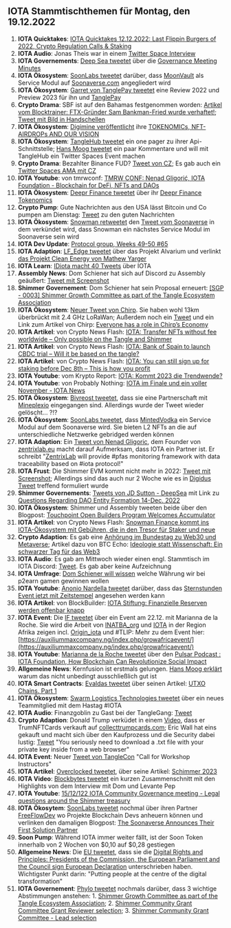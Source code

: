 ## IOTA Stammtischthemen für Montag, den 19.12.2022

1. **IOTA Quicktakes**: [IOTA Quicktakes 12.12.2022: Last Flippin Burgers of 2022, Crypto Regulation Calls & Staking](https://www.youtube.com/watch?v=YwYFGgQ3Xzg)
2. **IOTA Audio**: Jonas Theis war in einem [Twitter Space Interview](https://twitter.com/Deep_Sea_Iotan/status/1602422437026664451?s=20&t=3WHPjjcl2NddBQKQfQ6MSA)
3. **IOTA Governements**: [Deep Sea tweetet](https://twitter.com/Deep_Sea_Iotan/status/1602358838405074956?s=20&t=3WHPjjcl2NddBQKQfQ6MSA9) über die [Governance Meeting Minutes](https://shimmer-community-treasury.notion.site/Governance-Meeting-Minutes-ee59a57aa4944ab6acaddaca0955ace3)
4. **IOTA Ökosystem**: [SoonLabs tweetet](https://twitter.com/soon_labs/status/1602542097080324096?s=20) darüber, dass [MoonVault](https://twitter.com/Moon_Vault_News) als Service Modul auf [Soonaverse.com](https://soonaverse.com/) angegliedert wird 
5. **IOTA Ökosystem**: [Garret von TanglePay tweetet](https://twitter.com/GarrettBullish/status/1602477107187437568?s=20) eine Review 2022 und Preview 2023 für ihn und [TanglePay](https://twitter.com/tanglepaycom)
6. **Crypto Drama**: SBF ist auf den Bahamas festgenommen worden: [Artikel vom Blocktrainer: FTX-Gründer Sam Bankman-Fried wurde verhaftet!](https://www.blocktrainer.de/ftx-gruender-sam-bankman-fried-wurde-verhaftet/); [Tweet mit Bild in Handschellen](https://twitter.com/coinbureau/status/1602830564851073025?s=20&t=xsktR3WawCpTKUL0ybXHDg)
7. **IOTA Ökosystem**: [Digimine veröffentlicht](https://twitter.com/DigiMine_/status/1602601508146667522?s=20) ihre [TOKENOMICs, NFT-AIRDROPs AND OUR VISION ](https://www.digimine.de/wp-content/uploads/2022/12/Tokenomic_Paper.pdf)
8. **IOTA Ökosystem**: [TangleHub tweetet](https://twitter.com/Vrom14286662/status/1602620304731275267?s=20&t=LhM8gMc0aRfHO3p5rxvBVw) ein one pager zu ihrer Api-Schnittstelle; [Hans Moog tweetet](https://twitter.com/hus_qy/status/1602966799833866241?s=20&t=37xzYF7VIlRiRE25OnCWkg) ein paar Kommentare und will mit TangleHub ein Twitter Spaces Event machen
9. **Crypto Drama**: Bezahlter Binance FUD? [Tweet von CZ](https://twitter.com/cz_binance/status/1602590863451889665?s=20&t=8qPs1eYytVKpr92e4vfApQ); Es gab auch ein [Twitter Spaces AMA mit CZ](https://twitter.com/cz_binance/status/1602990578865774592?s=20&t=NUgxabmDIFFVm80gXPWbvw)
10. **IOTA Youtube**: von tmrwconf: [TMRW CONF: Nenad Gligorić, IOTA Foundation - Blockchain for DeFi, NFTs and DAOs](https://www.youtube.com/watch?v=SJpQ8hZ1fmc)
11. **IOTA Ökosystem**: [Deepr Finance tweetet](https://twitter.com/DeeprFinance/status/1602666918913183745?s=20&t=RhN1wD8VI2eOqWz9CM9_oQ) über ihr [Deepr Finance Tokenomics](https://medium.com/@Deepr.Finance/deepr-finance-tokenomics-36555abc721b)
12. **Crypto Pump**: Gute Nachrichten aus den USA lässt Bitcoin und Co pumpen am Dienstag: [Tweet](https://twitter.com/bitcoin2go/status/1602659324488196097?s=20&t=RhN1wD8VI2eOqWz9CM9_oQ) zu den guten Nachrichten
13. **IOTA Ökosystem**: [Snowman retweetet](https://twitter.com/SnowMan_Finance/status/1602912827596939265?s=20&t=xsktR3WawCpTKUL0ybXHDg) den [Tweet vom Soonaverse](https://twitter.com/soon_labs/status/1602902456521748480) in dem verkündet wird, dass Snowman ein nächstes Service Modul im Soonaverse sein wird
14. **IOTA Dev Update**: [Protocol group, Weeks 49-50 #65](https://github.com/iotaledger/research-updates/discussions/65)
15. **IOTA Adaption**: [LF_Edge tweetet](https://twitter.com/LF_Edge/status/1602711451369611271?s=20&t=xsktR3WawCpTKUL0ybXHDg) über das Projekt Alvarium und verlinkt [das Projekt Clean Energy von Mathew Yarger](https://hubs.la/Q01vy97s0)
16. **IOTA Learn**: [IDiota macht 40 Tweets](https://twitter.com/id_iota/status/1602696433974460416?s=20&t=xsktR3WawCpTKUL0ybXHDg) über IOTA
17. **Assembly News**: Dom Schiener hat sich auf Discord zu Assembly geäußert: [Tweet mit Screenshot](https://twitter.com/Vrom14286662/status/1602686121623838725?s=20&t=xsktR3WawCpTKUL0ybXHDg)
18. **Shimmer Governement**: Dom Schiener hat sein Proposal erneuert: [[SGP - 0003] Shimmer Growth Committee as part of the Tangle Ecosystem Association](https://govern.iota.org/t/sgp-0003-shimmer-growth-committee-as-part-of-the-tangle-ecosystem-association/1552)
19. **IOTA Ökosystem**: [Neuer Tweet von Chirp](https://twitter.com/ChirpIoT/status/1602642491471286274?s=20&t=xsktR3WawCpTKUL0ybXHDg). Sie haben wohl 13km überbrückt mit 2.4 GHz LoRaWan; Außerdem noch ein [Tweet](https://twitter.com/ChirpIoT/status/1602984746530869249?s=20&t=37xzYF7VIlRiRE25OnCWkg) und ein Link zum Artikel von Chirp: [Everyone has a role in Chirp’s Economy](https://chirpiot.medium.com/everyone-has-a-role-in-chirps-economy-a2da9b1337d0)
20. **IOTA Artikel**: von Crypto News Flash: [IOTA: Transfer NFTs without fee worldwide – Only possible on the Tangle and Shimmer](https://www.crypto-news-flash.com/iota-transfer-nfts-without-fee-worldwide-only-possible-on-the-tangle-and-shimmer/)
21. **IOTA Artikel**: von Crypto News Flash: [IOTA: Bank of Spain to launch CBDC trial – Will it be based on the tangle?](https://www.crypto-news-flash.com/iota-bank-of-spain-to-launch-cbdc-trial-will-it-be-based-on-the-tangle/)
22. **IOTA Artikel**: von Crypto News Flash: [IOTA: You can still sign up for staking before Dec 8th – This is how you profit](https://www.crypto-news-flash.com/iota-you-can-still-sign-up-for-staking-before-dec-8th-this-is-how-you-profit/)
23. **IOTA Youtube**: vom Krypto Report: [IOTA: Kommt 2023 die Trendwende?](https://www.youtube.com/watch?v=pWyFXEtiJDQ)
24. **IOTA Youtube**: von Probably Nothing: [IOTA im Finale und ein voller November - IOTA News](https://www.youtube.com/watch?v=SJZIp22HP8Y)
25. **IOTA Ökosystem**: [Bivreost tweetet](https://twitter.com/bivreost/status/1602682429986291712?t=uPx0LBy2D4-oHJR1AoUAVg&s=19), dass sie eine Partnerschaft mit [Mineplexio](https://twitter.com/mineplexio) eingegangen sind. Allerdings wurde der Tweet wieder gelöscht... ?!?
26. **IOTA Ökosystem**: [SoonLabs tweetet](https://twitter.com/soon_labs/status/1603267645788151808?s=20&t=MTblVJ0R0MVJOKRmYSzymw), dass [MintedVodka](https://twitter.com/MintedVodka) ein Service Modul auf dem Soonaverse wird. Sie bieten L2 NFTs an die auf unterschiedliche Netzwerke gebridged werden können
27. **IOTA Adaption**: Ein [Tweet von Nenad Gligoric](https://twitter.com/zlidza/status/1603102498759315456?s=20&t=MTblVJ0R0MVJOKRmYSzymw), dem Founder von [zentrixlab.eu](https://zentrixlab.eu/) macht darauf Aufmerksam, dass IOTA ein Partner ist. Er schreibt "[ZentrixLab](https://twitter.com/ZentrixLab) will provide #pfas monitoring framework with data traceability based on #iota protocol!"
28. **IOTA Frust**: Die Shimmer EVM kommt nicht mehr in 2022: [Tweet mit Screenshot](https://twitter.com/IotaPoet/status/1603141862427983873?s=20&t=MTblVJ0R0MVJOKRmYSzymw); Allerdings sind das auch nur 2 Woche wie es in [Digidus Tweet](https://twitter.com/DigidusPrime/status/1603254128280338435?s=20&t=MTblVJ0R0MVJOKRmYSzymw) treffend formuliert wurde
29. **Shimmer Governements**: [Tweets von JD Sutton - DeepSea](https://twitter.com/Deep_Sea_Iotan/status/1603082628596375552?s=20&t=MTblVJ0R0MVJOKRmYSzymw) mit Link zu [Questions Regarding DAO Entity Formation 14-Dec. 2022](https://shimmer-community-treasury.notion.site/Questions-Regarding-DAO-Entity-Formation-14-Dec-2022-1a899fe803bd40ff9702b85c96ece54a)
30. **IOTA Ökosystem**: Shimmer und Assembly tweeten beide über den Blogpost: [Touchpoint Open Builders Program Welcomes Accumulator](https://blog.assembly.sc/touchpoint-welcomes-accumulator/)
31. **IOTA Artikel**: von Crypto News Flash: [Snowman Finance kommt ins IOTA-Ökosystem mit Gebühren, die in den Tresor für Staker und neue](https://www.crypto-news-flash.com/de/snowman-finance-kommt-ins-iota-oekosystem-mit-gebuehren-die-in-den-tresor-fuer-staker-und-neue/)
32. **Crypto Adaption**: Es gab eine [Anhörung im Bundestag zu Web30 und Metaverse](https://www.bundestag.de/ausschuesse/a23_digitales/Anhoerungen/921548-921548); Artikel dazu von BTC Echo: [Ideologie statt Wissenschaft: Ein schwarzer Tag für das Web3](https://www.btc-echo.de/news/ideologie-statt-wissenschaft-ein-schwarzer-tag-fuer-das-web3-156214/)
33. **IOTA Audio**: Es gab am Mittwoch wieder einen engl. Stammtisch im IOTA Discord: [Tweet](https://twitter.com/Deep_Sea_Iotan/status/1602422013888712705?s=20&t=MTblVJ0R0MVJOKRmYSzymw). Es gab aber keine Aufzeichnung
34. **IOTA Umfrage**: [Dom Schiener will wissen](https://twitter.com/DomSchiener/status/1602996894740975617?s=20&t=MTblVJ0R0MVJOKRmYSzymw) welche Währung wir bei p2earn gamen gewinnen wollen
35. **IOTA Youtube**: [Anonio Nardella tweetet](https://twitter.com/antonionardella/status/1602583377516892160?s=20&t=MTblVJ0R0MVJOKRmYSzymw) darüber, dass das [Sternstunden Event jetzt mit Zeitstempel](https://www.youtube.com/watch?v=n2vBD-oFgYg) angesehen werden kann
36. **IOTA Artikel**: von BlockBuilder: [IOTA Stiftung: Finanzielle Reserven werden offenbar knapp](https://block-builders.de/iota-stiftung-finanzielle-reserven-werden-offenbar-knapp/)
37. **IOTA Event**: Die [IF tweetet](https://twitter.com/iota/status/1603389426343841793?s=20&t=RCzk3mfQs03xHGTiJ-PzsA) über ein Event am 22.12. mit Marianna de la Roche. Sie wird die Arbeit von [INATBA_org](https://twitter.com/INATBA_org) und [IOTA](https://twitter.com/iota) in der Region Afrika zeigen incl. [Origin_iota](https://twitter.com/origin_iota) und #TLIP: Mehr zu dem Event hier: [https://auxiliummaxcompany.ng/index.php/growafricaevent/](https://auxiliummaxcompany.ng/index.php/growafricaevent/)
38. **IOTA Youtube**: [Marianna de la Roche tweetet](https://twitter.com/Marianadlrw/status/1603385210032340993?s=20&t=RCzk3mfQs03xHGTiJ-PzsA) über den [Pulsar Podcast : IOTA Foundation, How Blockchain Can Revolutionize Social Impact](https://www.youtube.com/watch?v=Gj-dFw17I-A&t=68s)
39. **Allgemeine News**: Kernfusion ist erstmals gelungen. [Hans Moog erklärt](https://twitter.com/hus_qy/status/1603374275821543424?s=20&t=RCzk3mfQs03xHGTiJ-PzsA) warum das nicht unbedingt ausschließlich gut ist
40. **IOTA Smart Contracts**: [Evaldas tweetet](https://twitter.com/lunfardo314/status/1603379722590773255?s=20&t=L7WwJbEk2ofxFVeZ4B-XxA) über seinen Artikel: [UTXO Chains. Part 1](https://medium.com/@lunfardo/utxo-chains-1-5-ed3c3b71522c)
41. **IOTA Ökosystem**: [Swarm Logistics Technologies tweetet](https://twitter.com/SwarmLogistics/status/1602351507990536193?s=20&t=L7WwJbEk2ofxFVeZ4B-XxA) über ein neues Teammitglied mit dem Hastag #IOTA
42. **IOTA Audio**: Finanzgoblin zu Gast bei der TangleGang: [Tweet](https://twitter.com/GangTangleTalk/status/1603407156686082049?s=20&t=JMGzmgyD3uoGub-67oU8CQ)
43. **Crypto Adaption**: Donald Trump verküdet in einem [Video](https://www.youtube.com/watch?v=GJQuwbUOmyg), dass er TrumNFTCards verkauft auf [collecttrumpcards.com](https://collecttrumpcards.com/); Eric Wall hat eins gekauft und macht sich über den Kaufprozess und die Security dabei lustig: [Tweet](https://twitter.com/ercwl/status/1603427564034441219?s=20&t=Z4PQt5nEu2ddnocbsPJbSA) "You seriously need to download a .txt file with your private key inside from a web browser"
44. **IOTA Event**: Neuer [Tweet von TangleCon](https://twitter.com/TangleCon/status/1603430642951360516?s=20&t=JMGzmgyD3uoGub-67oU8CQ) "Call for Workshop Instructors"
45. **IOTA Artikel**: [Overclocked tweetet](https://twitter.com/overclocksalmon/status/1603562127150977025?s=20&t=JMGzmgyD3uoGub-67oU8CQ), über seine Artikel: [Schimmer 2023](https://medium.com/@overclocked5900x/shimmer-2023-91d74e16d3b)
46. **IOTA Video**: [Blockbytes tweetet](https://twitter.com/blockbytescom/status/1603461136644382720?s=20&t=JMGzmgyD3uoGub-67oU8CQ) ein kurzen Zusammenschnitt mit den Highlights von dem Interview mit Dom und Levante Pep
47. **IOTA Youtube**: [15/12/122 IOTA Community Governance meeting - Legal questions around the Shimmer treasury](https://www.youtube.com/watch?v=ijlN_VgOxbM)
48. **IOTA Ökosytem**: [SoonLabs tweetet](https://twitter.com/soon_labs/status/1603647723508445184?s=20&t=Z4PQt5nEu2ddnocbsPJbSA) nochmal über ihren Partner [FreeFlowDev](https://twitter.com/FreeflowDev) wo Projekte Blockchain Devs anheuern können und verlinken den damaligen Blogpost: [The Soonaverse Announces Their First Solution Partner](https://soonlabs.medium.com/the-soonaverse-announces-their-first-solution-partner-4f859312e32f)
49. **Soon Pump**: Während IOTA immer weiter fällt, ist der Soon Token innerhalb von 2 Wochen von $0,10 auf $0,28 gestiegen
50. **Allgemeine News**: Die [EU tweetet](https://twitter.com/EU_Commission/status/1603335110463557632?s=20&t=Z4PQt5nEu2ddnocbsPJbSA), dass sie die [Digital Rights and Principles: Presidents of the Commission, the European Parliament and the Council sign European Declaration](https://ec.europa.eu/commission/presscorner/detail/en/ip_22_7683) unterschrieben haben. Wichtigster Punkt darin: "Putting people at the centre of the digital transformation"
51. **IOTA Governement**: [Phylo tweetet](https://twitter.com/PhyloIota/status/1603547314957975552?s=20&t=Z4PQt5nEu2ddnocbsPJbSA) nochmals darüber, dass 3 wichtige Abstimmungen anstehen: 1. [Shimmer Growth Committee as part of the Tangle Ecosystem Association](https://govern.iota.org/t/sgp-0003-shimmer-growth-committee-as-part-of-the-tangle-ecosystem-association/1552); 2. [Shimmer Community Grant Committee Grant Reviewer selection](https://govern.iota.org/t/sgp-0002-shimmer-community-grant-committee-grant-reviewer-selection/1546); 3. [Shimmer Community Grant Committee - Lead selection](https://govern.iota.org/t/sgp-0001-shimmer-community-grant-committee-lead-selection/1544/1)

